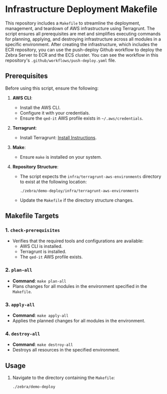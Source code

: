 # Infrastructure Deployment Makefile

This repository includes a `Makefile` to streamline the deployment, management, and teardown of AWS infrastructure using Terragrunt. The script ensures all prerequisites are met and simplifies executing commands for planning, applying, and destroying infrastructure across all modules in a specific environment.
After creating the infrastructure, which includes the ECR repository, you can use the push-deploy Github workflow to deploy the Zebra Server to ECR and the ECS cluster.
You can see the workflow in this repository's `.github/workflows/push-deploy.yaml` file.

## Prerequisites

Before using this script, ensure the following:

1. **AWS CLI**:
   - Install the AWS CLI.
   - Configure it with your credentials.
   - Ensure the `qed-it` AWS profile exists in `~/.aws/credentials`.

2. **Terragrunt**:
   - Install Terragrunt: [Install Instructions](https://terragrunt.gruntwork.io/docs/getting-started/install/).

3. **Make**:
   - Ensure `make` is installed on your system.

4. **Repository Structure**:
   - The script expects the `infra/terragrunt-aws-environments` directory to exist at the following location:
     ```
     ./zebra/demo-deploy/infra/terragrunt-aws-environments
     ```
   - Update the `Makefile` if the directory structure changes.

## Makefile Targets

### 1. `check-prerequisites`
- Verifies that the required tools and configurations are available:
  - AWS CLI is installed.
  - Terragrunt is installed.
  - The `qed-it` AWS profile exists.

### 2. `plan-all`
- **Command**: `make plan-all`
- Plans changes for all modules in the environment specified in the `Makefile`.

### 3. `apply-all`
- **Command**: `make apply-all`
- Applies the planned changes for all modules in the environment.

### 4. `destroy-all`
- **Command**: `make destroy-all`
- Destroys all resources in the specified environment.

## Usage

1. Navigate to the directory containing the `Makefile`:
   ```bash
   ./zebra/demo-deploy
